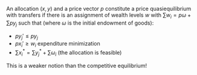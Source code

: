 An allocation $(x,y)$ and a price vector $p$ constitute a price quasiequilibrium with transfers if there is an assignment of wealth levels $w$ with $\sum w_i = p\omega+\sum py_j$ such that (where $\omega$ is the initial endowment of goods):
+ $py_j' \leq py_j$
+ $px_i' \geq w_i$ expenditure minimization
+ $\sum x_i^* = \sum y_j^*+\sum \omega_i$ (the allocation is feasible)

This is a weaker notion than the competitive equilibrium!